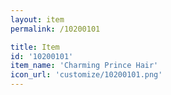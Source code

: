 ```yaml
---
layout: item
permalink: /10200101

title: Item
id: '10200101'
item_name: 'Charming Prince Hair'
icon_url: 'customize/10200101.png'
---
```

